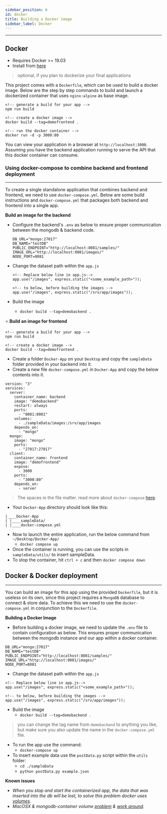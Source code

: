 ```yaml
---
sidebar_position: 6
id: docker
title: Building a Docker image
sidebar_label: Docker
---
```


---

## Docker

- Requires Docker >= 19.03
- Install from [here](https://docs.docker.com/get-docker/)

> optional, if you plan to dockerize your final applications


This project comes with a `Dockerfile`, which can be used to build a docker image. Below are the step by step commands to build and launch a dockerized container that uses `nginx:alpine` as base image.

```
<!-- generate a build for your app -->
npm run build

<!-- create a docker image -->
docker build --tag=demofrontend .

<!-- run the docker container -->
docker run -d -p 3000:80
```

You can view your application in a browser at `http://localhost:3000`. Assuming you have the backend application running to serve the API that this docker container can consume.

### Using docker-compose to combine backend and frontend deployment

---

To create a single standalone application that combines backend and frontend, we need to use `docker-compose.yml`.
Below are some build instructions and `docker-compose.yml` that packages both backend and frontend into a single app.

**Build an image for the backend**

- Configure the backend's `.env` as below to ensure proper communication between the mongodb & backend code.

  ```
  DB_URL="mongo:27017"
  DB_NAME="testDB"
  PUBLIC_ENDPOINT="http://localhost:8081/samples/"
  IMAGE_URL="http://localhost:8081/images/"
  NODE_PORT=8081

  ```

- Change the dataset path within the `app.js`

  ```
  <!-- Replace below line in app.js-->
  app.use("/images", express.static("<some_example_path>"));

  <!-- to below, before building the images -->
  app.use("/images", express.static("/srv/app/images"));

  ```

- Build the image
  - `docker build --tag=demobackend .`

:star: **Build an image for frontend**

```
<!-- generate a build for your app -->
npm run build

<!-- create a docker image -->
docker build --tag=demofrontend .
```

- Create a folder `Docker-App` on your `Desktop` and copy the `sampleData` folder provided in your backend into it.
- Create a new file `docker-compose.yml` in `Docker-App` and copy the below contents into it.

```
version: "3"
services:
  server:
    container_name: backend
    image: "demobackend"
    restart: always
    ports:
      - "8081:8081"
    volumes:
      - ./sampleData/images:/srv/app/images
    depends_on:
      - "mongo"
  mongo:
    image: "mongo"
    ports:
      - "27017:27017"
  client:
    container_name: frontend
    image: "demofrontend"
    expose:
      - 3000
    ports:
      - "3000:80"
    depends_on:
      - server
```

> The spaces in the file matter. read more about `docker-compose` [here](https://docs.docker.com/compose/).

- Your `Docker-App` directory should look like this:

```
|____Docker-App
| |____sampleData/
| |____docker-compose.yml

```

- Now to launch the entire application, run the below command from `~/Desktop/Docker-App/`
  - `docker compose up`
- Once the container is running, you can use the scripts in `sampleData/utils/` to insert sampleData.
- To stop the container, hit `ctrl + c` and then `docker compose down`

## Docker & Docker deployment

---

You can build an image for this app using the provided `Dockerfile`, but it is useless on its own, since this project requires a `MongoDB` database to connect & store data. To achieve this we need to use the `docker-compose.yml` in conjunction to the `Dockerfile`.

**Building a Docker Image**

- Before building a docker image, we need to update the `.env` file to contain configuration as below. This ensures proper communication between the mongodb instance and our app within a docker container.

```
DB_URL="mongo:27017"
DB_NAME="testDB"
PUBLIC_ENDPOINT="http://localhost:8081/samples/"
IMAGE_URL="http://localhost:8081/images/"
NODE_PORT=8081

```

- Change the dataset path within the `app.js`

```
<!-- Replace below line in app.js-->
app.use("/images", express.static("<some_example_path>"));

<!-- to below, before building the images -->
app.use("/images", express.static("/srv/app/images"));

```

- Build the image
  - `docker build --tag=demobackend .`

> you can change the tag name from `demobackend` to anything you like, but make sure you also update the name in the `docker-compose.yml` file.

- To run the app use the command:
  - `docker-compose up`
- To insert example data use the `postData.py` script within the `utils` folder:
  - `cd ./sampleData`
  - `python postData.py example.json`

**Known issues**

- _When you stop and start the containerized app, the data that was inserted into the db will be lost, to solve this problem docker uses [volumes](https://docs.docker.com/storage/volumes/)._
- _MacOSX & mongodb-container volume [problem](https://stackoverflow.com/a/34903503) & [work around](https://docs.docker.com/storage/volumes/)._
